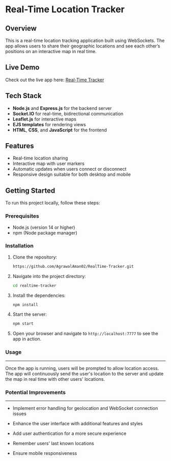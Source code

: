 # Real-Time Location Tracker

## Overview

This is a real-time location tracking application built using WebSockets. The app allows users to share their geographic locations and see each other’s positions on an interactive map in real time.

## Live Demo

Check out the live app here: [Real-Time Tracker](https://real-time-trackers.onrender.com/)

## Tech Stack

- **Node.js** and **Express.js** for the backend server
- **Socket.IO** for real-time, bidirectional communication
- **Leaflet.js** for interactive maps
- **EJS templates** for rendering views
- **HTML**, **CSS**, and **JavaScript** for the frontend

## Features

- Real-time location sharing
- Interactive map with user markers
- Automatic updates when users connect or disconnect
- Responsive design suitable for both desktop and mobile

## Getting Started

To run this project locally, follow these steps:

### Prerequisites

- Node.js (version 14 or higher)
- npm (Node package manager)

### Installation

1. Clone the repository:
   ```bash
   https://github.com/AgrawalAman02/RealTime-Tracker.git

2. Navigate into the project directory:
   ```bash
   cd realtime-tracker

3. Install the dependencies:
   ```bash
   npm install

4. Start the server:
   ```bash
   npm start

5. Open your browser and navigate to ```http://localhost:7777``` to see the app in action.


### Usage
-----

Once the app is running, users will be prompted to allow location access. The app will continuously send the user's location to the server and update the map in real time with other users' locations.

### Potential Improvements
----------------------

-   Implement error handling for geolocation and WebSocket connection issues

-   Enhance the user interface with additional features and styles

-   Add user authentication for a more secure experience

-   Remember users' last known locations

-   Ensure mobile responsiveness

